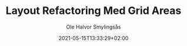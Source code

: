 ---
author: "Ole Halvor Smylingsås"
description: ""
pageresources: []
categories: []
tags: []     
slug: ""
title: "Layout Refactoring Med Grid Areas"
date: 2021-05-15T13:33:29+02:00
draft: false
featuretext: ""
featureimg: ""
comments: false
---
